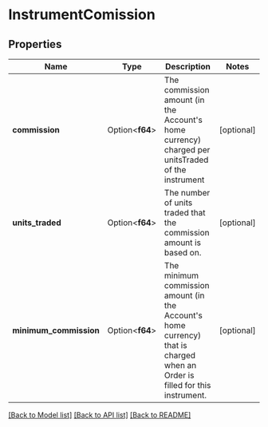 # InstrumentComission

## Properties

Name | Type | Description | Notes
------------ | ------------- | ------------- | -------------
**commission** | Option<**f64**> | The commission amount (in the Account's home currency) charged per unitsTraded of the instrument | [optional]
**units_traded** | Option<**f64**> | The number of units traded that the commission amount is based on. | [optional]
**minimum_commission** | Option<**f64**> | The minimum commission amount (in the Account's home currency) that is charged when an Order is filled for this instrument. | [optional]

[[Back to Model list]](../README.md#documentation-for-models) [[Back to API list]](../README.md#documentation-for-api-endpoints) [[Back to README]](../README.md)


